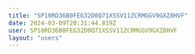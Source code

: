 ```yaml
---
title: "SP10RD36B0FEG32D0Q71XSSV11ZCRMGGV9GXZ8HVF"
date: 2024-03-09T20:31:44.819Z
user: SP10RD36B0FEG32D0Q71XSSV11ZCRMGGV9GXZ8HVF
layout: "users"
---
```

    